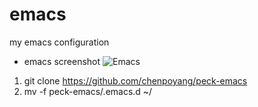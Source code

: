 # emacs
my emacs configuration

* emacs screenshot
![Emacs](https://raw.githubusercontent.com/chenpoyang/peck-emacs/master/.emacs.d/images/emacs.jpeg)

1. git clone https://github.com/chenpoyang/peck-emacs
2. mv -f peck-emacs/.emacs.d ~/
